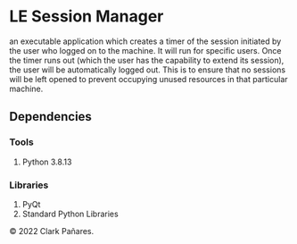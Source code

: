 # LE Session Manager
an executable application which creates a timer of the session initiated by the user who logged on to the machine. It will run for specific users. Once the timer runs out (which the user has the capability to extend its session), the user will be automatically logged out. This is to ensure that no sessions will be left opened to prevent occupying unused resources in that particular machine.

## Dependencies

### Tools
1. Python 3.8.13
### Libraries
1. PyQt
2. Standard Python Libraries

© 2022 Clark Pañares.